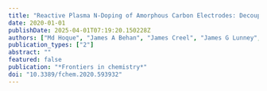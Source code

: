 ```yaml
---
title: "Reactive Plasma N-Doping of Amorphous Carbon Electrodes: Decoupling Disorder and Chemical Effects on Capacitive and Electrocatalytic Performance"
date: 2020-01-01
publishDate: 2025-04-01T07:19:20.150228Z
authors: ["Md Hoque", "James A Behan", "James Creel", "James G Lunney", "Tatiana S Perova", "Paula E Colavita", " others"]
publication_types: ["2"]
abstract: ""
featured: false
publication: "*Frontiers in chemistry*"
doi: "10.3389/fchem.2020.593932"
---
```


